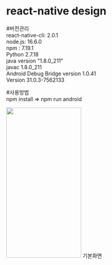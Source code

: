 # react-native design
#버전관리<br/> 
react-native-cli: 2.0.1<br>
node.js: 16.6.0<br>
npm : 7.19.1<br>
Python 2.7.18<br>
java version "1.8.0_211"<br>
javac 1.8.0_211<br> 
Android Debug Bridge version 1.0.41<br>
Version 31.0.3-7562133<br>

#사용방법<br/> 
 npm install => npm run android 

<img src="https://user-images.githubusercontent.com/80084425/168825979-4e9bbbd2-429b-426d-9308-a214ff23e78f.png"  width="200" height="400"/> 기본화면


